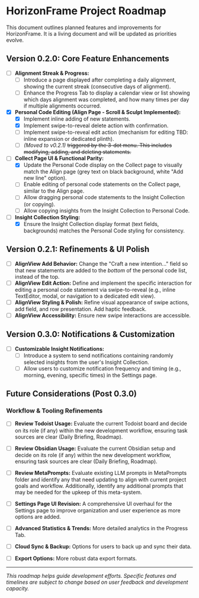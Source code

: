 # HorizonFrame Project Roadmap

This document outlines planned features and improvements for HorizonFrame. It is a living document and will be updated as priorities evolve.

## Version 0.2.0: Core Feature Enhancements

- [ ] **Alignment Streak & Progress:**
    - [ ] Introduce a page displayed after completing a daily alignment, showing the current streak (consecutive days of alignment).
    - [ ] Enhance the Progress Tab to display a calendar view or list showing which days alignment was completed, and how many times per day if multiple alignments occurred.
- [x] **Personal Code Editing (Align Page - Scroll & Sculpt Implemented):**
    - [x] Implement inline adding of new statements.
    - [x] Implement swipe-to-reveal delete action with confirmation.
    - [ ] Implement swipe-to-reveal edit action (mechanism for editing TBD: inline expansion or dedicated plinth).
    - [ ] _(Moved to v0.2.1)_ ~~triggered by the 3-dot menu. This includes modifying, adding, and deleting statements.~~
- [ ] **Collect Page UI & Functional Parity:**
    - [x] Update the Personal Code display on the Collect page to visually match the Align page (grey text on black background, white "Add new line" option).
    - [ ] Enable editing of personal code statements on the Collect page, similar to the Align page.
    - [ ] Allow dragging personal code statements to the Insight Collection (or copying).
    - [ ] Allow copying insights from the Insight Collection to Personal Code.
- [ ] **Insight Collection Styling:**
    - [x] Ensure the Insight Collection display format (text fields, backgrounds) matches the Personal Code styling for consistency.

## Version 0.2.1: Refinements & UI Polish

- [ ] **AlignView Add Behavior:** Change the "Craft a new intention..." field so that new statements are added to the *bottom* of the personal code list, instead of the top.
- [ ] **AlignView Edit Action:** Define and implement the specific interaction for editing a personal code statement via swipe-to-reveal (e.g., inline TextEditor, modal, or navigation to a dedicated edit view).
- [ ] **AlignView Styling & Polish:** Refine visual appearance of swipe actions, add field, and row presentation. Add haptic feedback.
- [ ] **AlignView Accessibility:** Ensure new swipe interactions are accessible.

## Version 0.3.0: Notifications & Customization

- [ ] **Customizable Insight Notifications:**
    - [ ] Introduce a system to send notifications containing randomly selected insights from the user's Insight Collection.
    - [ ] Allow users to customize notification frequency and timing (e.g., morning, evening, specific times) in the Settings page.

## Future Considerations (Post 0.3.0)

### Workflow & Tooling Refinements
- [ ] **Review Todoist Usage:** Evaluate the current Todoist board and decide on its role (if any) within the new development workflow, ensuring task sources are clear (Daily Briefing, Roadmap).
- [ ] **Review Obsidian Usage:** Evaluate the current Obsidian setup and decide on its role (if any) within the new development workflow, ensuring task sources are clear (Daily Briefing, Roadmap).
- [ ] **Review MetaPrompts:** Evaluate existing LLM prompts in MetaPrompts folder and identify any that need updating to align with current project goals and workflow. Additionally, identify any additional prompts that may be needed for the upkeep of this meta-system.

- [ ] **Settings Page UI Revision:** A comprehensive UI overhaul for the Settings page to improve organization and user experience as more options are added.
- [ ] **Advanced Statistics & Trends:** More detailed analytics in the Progress Tab.
- [ ] **Cloud Sync & Backup:** Options for users to back up and sync their data.
- [ ] **Export Options:** More robust data export formats.

---

*This roadmap helps guide development efforts. Specific features and timelines are subject to change based on user feedback and development capacity.*
